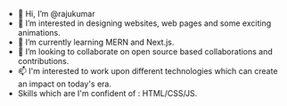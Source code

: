 - 👋 Hi, I’m @rajukumar
- 👀 I’m interested in designing websites, web pages and some exciting animations.
- 🌱 I’m currently learning MERN and Next.js.
- 💞️ I’m looking to collaborate on open source based collaborations and contributions.
- 📫 I'm interested to work upon different technologies which can create an impact on today's era.
- Skills which are I'm confident of : HTML/CSS/JS.
